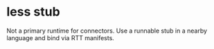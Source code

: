 # less stub
Not a primary runtime for connectors. Use a runnable stub in a nearby language and bind via RTT manifests.